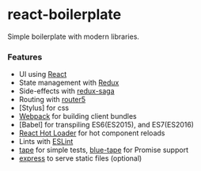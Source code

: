 # react-boilerplate

Simple boilerplate with modern libraries.

### Features

* UI using [React](https://github.com/facebook/react)
* State management with [Redux](https://github.com/reactjs/redux)
* Side-effects with [redux-saga](https://github.com/yelouafi/redux-saga)
* Routing with [router5](https://github.com/router5/router5)
* [Stylus] for css
* [Webpack](https://github.com/webpack/webpack) for building client bundles
* [Babel] for transpiling ES6(ES2015), and ES7(ES2016)
* [React Hot Loader](https://github.com/gaearon/react-hot-loader) for hot component reloads
* Lints with [ESLint](https://github.com/eslint/eslint)
* [tape](https://github.com/substack/tape) for simple tests, [blue-tape](https://github.com/spion/blue-tape) for Promise support
* [express](https://github.com/strongloop/express) to serve static files (optional)
